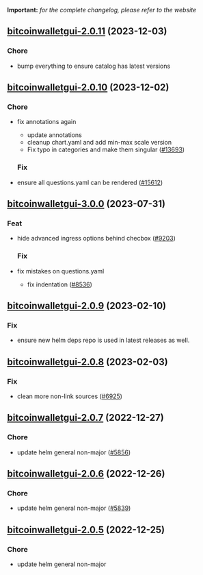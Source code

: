 **Important:**
*for the complete changelog, please refer to the website*




## [bitcoinwalletgui-2.0.11](https://github.com/truecharts/charts/compare/bitcoinwalletgui-2.0.10...bitcoinwalletgui-2.0.11) (2023-12-03)

### Chore

- bump everything to ensure catalog has latest versions
  
  


## [bitcoinwalletgui-2.0.10](https://github.com/truecharts/charts/compare/bitcoinwalletgui-3.0.0...bitcoinwalletgui-2.0.10) (2023-12-02)

### Chore

- fix annotations again
  - update annotations
  - cleanup chart.yaml and add min-max scale version
  - Fix typo in categories and make them singular ([#13693](https://github.com/truecharts/charts/issues/13693))
  
  ### Fix

- ensure all questions.yaml can be rendered ([#15612](https://github.com/truecharts/charts/issues/15612))
  
  











## [bitcoinwalletgui-3.0.0](https://github.com/truecharts/charts/compare/bitcoinwalletgui-2.0.9...bitcoinwalletgui-3.0.0) (2023-07-31)

### Feat

- hide advanced ingress options behind checbox ([#9203](https://github.com/truecharts/charts/issues/9203))
  
  ### Fix

- fix mistakes on questions.yaml
  - fix indentation ([#8536](https://github.com/truecharts/charts/issues/8536))
  
  


## [bitcoinwalletgui-2.0.9](https://github.com/truecharts/charts/compare/bitcoinwalletgui-2.0.8...bitcoinwalletgui-2.0.9) (2023-02-10)

### Fix

- ensure new helm deps repo is used in latest releases as well.
  
  


## [bitcoinwalletgui-2.0.8](https://github.com/truecharts/charts/compare/bitcoinwalletgui-2.0.7...bitcoinwalletgui-2.0.8) (2023-02-03)

### Fix

-  clean more non-link sources ([#6925](https://github.com/truecharts/charts/issues/6925))
  
  


## [bitcoinwalletgui-2.0.7](https://github.com/truecharts/charts/compare/bitcoinwalletgui-2.0.6...bitcoinwalletgui-2.0.7) (2022-12-27)

### Chore

- update helm general non-major ([#5856](https://github.com/truecharts/charts/issues/5856))
  
  


## [bitcoinwalletgui-2.0.6](https://github.com/truecharts/charts/compare/bitcoinwalletgui-2.0.5...bitcoinwalletgui-2.0.6) (2022-12-26)

### Chore

- update helm general non-major ([#5839](https://github.com/truecharts/charts/issues/5839))
  
  


## [bitcoinwalletgui-2.0.5](https://github.com/truecharts/charts/compare/bitcoinwalletgui-2.0.4...bitcoinwalletgui-2.0.5) (2022-12-25)

### Chore

- update helm general non-major
  
  


